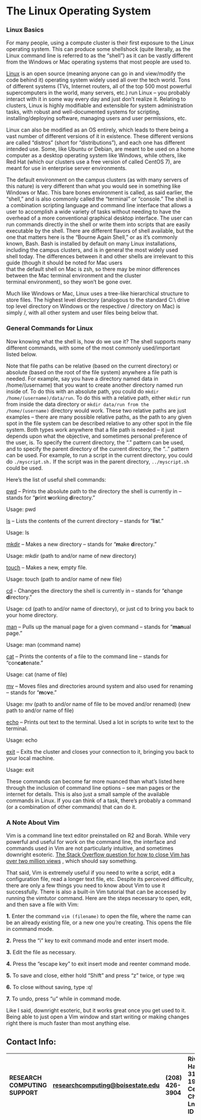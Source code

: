 # The Linux Operating System

### Linux Basics
For many people, using a compute cluster is their first exposure to the Linux operating system. This can produce some shellshock
(quite literally, as the Linux command line is referred to as the “shell”) as it can be vastly different from the Windows or Mac
operating systems that most people are used to.

[Linux](https://github.com/torvalds/linux) is an open source (meaning anyone can go in and view/modify the code behind
it) operating system widely used all over the tech world. Tons of different systems (TVs, Internet routers, all of the top 500
most powerful supercomputers in the world, many servers, etc.) run Linux – you probably interact with it in some way every day
and just don’t realize it. Relating to clusters, Linux is highly modifiable and extensible for system administration tasks, with
robust and well-documented systems for scripting, installing/deploying software, managing users and user permissions, etc.

Linux can also be modified as an OS entirely, which leads to there being a vast number of different versions of it in existence.
These different versions are called “distros” (short for “distributions”), and each one has different intended use. Some, like
Ubuntu or Debian, are meant to be used on a home computer as a desktop operating system like Windows, while others, like Red Hat
(which our clusters use a free version of called CentOS 7), are meant for use in enterprise server environments.

The default environment on the campus clusters (as with many servers of this nature) is very different than what you would see in
something like Windows or Mac. This bare bones environment is called, as said earlier, the “shell,” and is also commonly called
the “terminal” or “console.” The shell is a combination scripting language and command line interface that allows a user to
accomplish a wide variety of tasks without needing to have the overhead of a more conventional graphical desktop interface. The
user can run commands directly in the shell or write them into scripts that are easily executable by the shell. There are
different flavors of shell available, but the one that matters here is the “Bourne Again Shell,” or as it’s commonly known, Bash.
Bash is installed by default on many Linux installations, including the campus clusters, and is in general the most widely used  
shell today. The differences between it and other shells are irrelevant to this guide (though it should be noted for Mac users   
that the default shell on Mac is zsh, so there may be minor differences between the Mac terminal environment and the cluster     
terminal environment), so they won’t be gone over.                                                                               
                                                                                                                                 
Much like Windows or Mac, Linux uses a tree-like hierarchical structure to store files. The highest level directory (analogous to
the standard C:\ drive top level directory on Windows or the respective / directory on Mac) is simply /, with all other system 
and user files being below that.

### General Commands for Linux
Now knowing what the shell is, how do we use it? The shell supports many different commands, with some of the most commonly
used/important listed below.

Note that file paths can be relative (based on the current directory) or absolute (based on the root of the file system) anywhere
a file path is needed. For example, say you have a directory named data in /home/(username) that you want to create another
directory named run inside of. To do this with an absolute path, you could do `mkdir /home/(username)/data/run`. To 
do this with a relative path, either `mkdir` run from inside the data directory or `mkdir data/run from the 
/home/(username)` directory would work. These two relative paths are just examples – there are many possible relative 
paths, as the path to any given spot in the file system can be described relative to any other spot in the file system. Both types
work anywhere that a file path is needed – it just depends upon what the objective, and sometimes personal preference of the user,
is. To specify the current directory, the “.” pattern can be used, and to specify the parent directory of the current directory, 
the “..” pattern can be used. For example, to run a script in the current directory, you could do `./myscript.sh.` If 
the script was in the parent directory, `../myscript.sh` could be used.

Here’s the list of useful shell commands:

[pwd](https://man7.org/linux/man-pages/man1/pwd.1.html) – Prints the absolute path to the directory the shell is 
currently in – stands for “**p**rint **w**orking **d**irectory.”

Usage: pwd

[ls](https://man7.org/linux/man-pages/man1/ls.1.html) – Lists the contents of the current directory – stands for
“**l**i**s**t.”

Usage: ls

[mkdir](https://man7.org/linux/man-pages/man1/mkdir.1.html) – Makes a new directory – stands for “**m**ake 
**d**irectory.”

Usage: mkdir (path to and/or name of new directory)

[touch](https://man7.org/linux/man-pages/man1/touch.1.html) – Makes a new, empty file.

Usage: touch (path to and/or name of new file)

[cd](https://man7.org/linux/man-pages/man1/cd.1p.html) - Changes the directory the shell is currently in – stands for
“**c**hange **d**irectory.”

Usage: cd (path to and/or name of directory), or just cd to bring you back to your home directory.

[man](https://man7.org/linux/man-pages/man1/man.1.html) – Pulls up the manual page for a given command – stands for 
“**man**ual page.”

Usage: man (command name)

[cat](https://man7.org/linux/man-pages/man1/cat.1.html) – Prints the contents of a file to the command line – stands 
for “con**cat**enate.”

Usage: cat (name of file)

[mv](https://man7.org/linux/man-pages/man1/mv.1.html) – Moves files and directories around system and also used for
renaming – stands for “**m**o**v**e.”

Usage: mv (path to and/or name of file to be moved and/or renamed) (new path to and/or name of file)

[echo](https://man7.org/linux/man-pages/man1/echo.1.html) – Prints out text to the terminal. Used a lot in scripts to 
write text to the terminal.

Usage: echo

[exit](https://man7.org/linux/man-pages/man3/exit.3.html) – Exits the cluster and closes your connection to it, 
bringing you back to your local machine.

Usage: exit

These commands can become far more nuanced than what’s listed here through the inclusion of command line options – see man pages
or the internet for details. This is also just a small sample of the available commands in Linux. If you can think of a task,
there’s probably a command (or a combination of other commands) that can do it.

### A Note About Vim
Vim is a command line text editor preinstalled on R2 and Borah. While very powerful and useful for work on the command line, the
interface and commands used in Vim are not particularly intuitive, and sometimes downright esoteric.
[The Stack Overflow question for how to close Vim has over two million views](https://stackoverflow.com/questions/11828270/how-do-i-exit-the-vim-editor)
, which should say something.

That said, Vim is extremely useful if you need to write a script, edit a configuration file, read a longer text file, etc. Despite
its perceived difficulty, there are only a few things you need to know about Vim to use it successfully. There is also a built-in
Vim tutorial that can be accessed by running the vimtutor command. Here are the steps necessary to open, edit, and then save a
file with Vim:

**1.** Enter the command `vim (filename)` to open the file, where the name can be an already existing file, or a new
one you’re creating. This opens the file in command mode.

**2.** Press the “i” key to exit command mode and enter insert mode.

**3.** Edit the file as necessary.

**4.** Press the “escape key” to exit insert mode and reenter command mode.

**5.** To save and close, either hold “Shift” and press “z” twice, or type :wq

**6.** To close without saving, type :q!

**7.** To undo, press “u” while in command mode.

Like I said, downright esoteric, but it works great once you get used to it. Being able to just open a Vim window and start
writing or making changes right there is much faster than most anything else.

## Contact Info:

|RESEARCH COMPUTING SUPPORT| researchcomputing@boisestate.edu|(208) 426-3904| Riverfront Hall, Suite 319, 1987 W Cesar Chavez Ln, Boise, ID 83725 |
| :---                     | :---                            | :---         | :---                                                                | 
